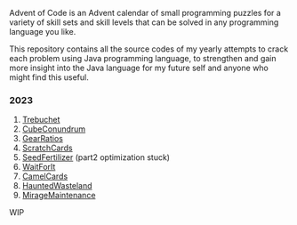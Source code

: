 Advent of Code is an Advent calendar of small programming puzzles for a variety of skill sets and skill levels that can
be solved in any programming language you like.

This repository contains all the source codes of my yearly attempts to crack each problem using Java programming
language, to strengthen and gain more insight into the Java language for my future self and anyone who might find this
useful.

### 2023

1. [Trebuchet](https://github.com/papayankey/advent-of-code/tree/main/src/main/java/com/github/papayankey/AoC_2023/day_01/Trebuchet.java)
2. [CubeConundrum](https://github.com/papayankey/advent-of-code/tree/main/src/main/java/com/github/papayankey/AoC_2023/day_02/CubeConundrum.java)
3. [GearRatios](https://github.com/papayankey/advent-of-code/tree/main/src/main/java/com/github/papayankey/AoC_2023/day_03/GearRatios.java)
4. [ScratchCards](https://github.com/papayankey/advent-of-code/tree/main/src/main/java/com/github/papayankey/AoC_2023/day_04/ScratchCards.java)
5. [SeedFertilizer](https://github.com/papayankey/advent-of-code/tree/main/src/main/java/com/github/papayankey/AoC_2023/day_05/SeedFertilizer.java) (part2 optimization stuck)
6. [WaitForIt](https://github.com/papayankey/advent-of-code/tree/main/src/main/java/com/github/papayankey/AoC_2023/day_06/WaitForIt.java)
7. [CamelCards](https://github.com/papayankey/advent-of-code/tree/main/src/main/java/com/github/papayankey/AoC_2023/day_07/CamelCards.java)
8. [HauntedWasteland](https://github.com/papayankey/advent-of-code/tree/main/src/main/java/com/github/papayankey/AoC_2023/day_08/HauntedWasteland.java)
9. [MirageMaintenance](https://github.com/papayankey/advent-of-code/tree/main/src/main/java/com/github/papayankey/AoC_2023/day_09/MirageMaintenance.java)

WIP